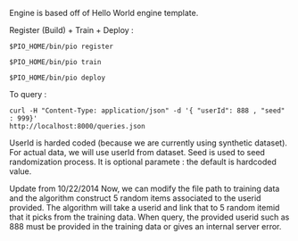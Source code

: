 Engine is based off of Hello World engine template.


Register (Build) + Train + Deploy : 

```
$PIO_HOME/bin/pio register 

$PIO_HOME/bin/pio train 

$PIO_HOME/bin/pio deploy
```


To query :

```
curl -H "Content-Type: application/json" -d '{ "userId": 888 , "seed" : 999}'
http://localhost:8000/queries.json
```


UserId is harded coded (because we are currently using synthetic dataset). For
actual data, we will use userId from dataset.
Seed is used to seed randomization process. It is optional paramete : the
default is hardcoded value.


Update from 10/22/2014
Now, we can modify the file path to training data and the algorithm construct 5 random items associated to the userid provided. 
The algorithm will take a userid and link that to 5 random itemid that it picks from the training data.
When query, the provided userid such as 888 must be provided in the training data or gives an internal server error.


